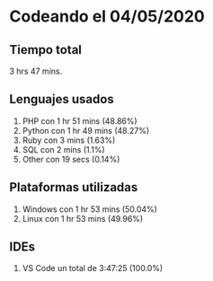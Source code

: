 # Codeando el 04/05/2020

## Tiempo total
3 hrs 47 mins.

## Lenguajes usados
1. PHP con 1 hr 51 mins (48.86%)
1. Python con 1 hr 49 mins (48.27%)
1. Ruby con 3 mins (1.63%)
1. SQL con 2 mins (1.1%)
1. Other con 19 secs (0.14%)

## Plataformas utilizadas
1. Windows con 1 hr 53 mins (50.04%)
1. Linux con 1 hr 53 mins (49.96%)

## IDEs
1. VS Code un total de 3:47:25 (100.0%)
